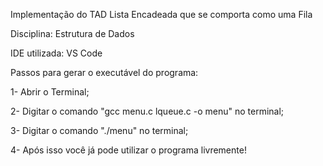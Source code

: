 Implementação do TAD Lista Encadeada que se comporta como uma Fila

Disciplina: Estrutura de Dados

IDE utilizada: VS Code

Passos para gerar o executável do programa:

1- Abrir o Terminal;

2- Digitar o comando "gcc menu.c lqueue.c -o menu" no terminal;

3- Digitar o comando "./menu" no terminal;

4- Após isso você já pode utilizar o programa livremente!
